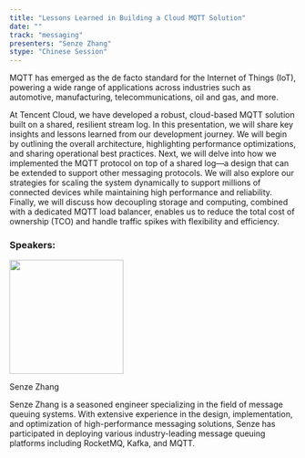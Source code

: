 ```yaml
---
title: "Lessons Learned in Building a Cloud MQTT Solution"
date: ""
track: "messaging"
presenters: "Senze Zhang"
stype: "Chinese Session"
---
```


MQTT has emerged as the de facto standard for the Internet of Things (IoT), powering a wide range of applications across industries such as automotive, manufacturing, telecommunications, oil and gas, and more.

At Tencent Cloud, we have developed a robust, cloud-based MQTT solution built on a shared, resilient stream log. In this presentation, we will share key insights and lessons learned from our development journey. We will begin by outlining the overall architecture, highlighting performance optimizations, and sharing operational best practices. Next, we will delve into how we implemented the MQTT protocol on top of a shared log—a design that can be extended to support other messaging protocols. We will also explore our strategies for scaling the system dynamically to support millions of connected devices while maintaining high performance and reliability. Finally, we will discuss how decoupling storage and computing, combined with a dedicated MQTT load balancer, enables us to reduce the total cost of ownership (TCO) and handle traffic spikes with flexibility and efficiency.
### Speakers:


<img src="https://sessionize.com/image/8338-400o400o1-J1yXkRRbD17bMbsVpMyBw8.png" width="200" /><br/>

Senze Zhang

Senze Zhang is a seasoned engineer specializing in the field of message queuing systems. With extensive experience in the design, implementation, and optimization of high-performance messaging solutions, Senze has participated in deploying various industry-leading message queuing platforms including RocketMQ, Kafka, and MQTT.

